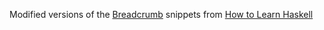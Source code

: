 Modified versions of the <a href="https://acm.wustl.edu/functional/hs-breads.php#advancedinfinitelists">
Breadcrumb</a> snippets from 
<a href="https://acm.wustl.edu/functional/haskell.php">How to Learn
Haskell</a>
